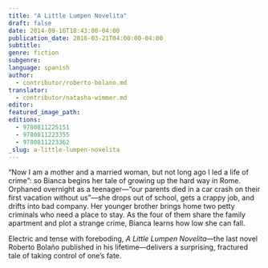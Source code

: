 ```yaml
---
title: "A Little Lumpen Novelita"
draft: false
date: 2014-09-16T18:43:00-04:00
publication_date: 2016-03-21T04:00:00-04:00
subtitle:
genre: fiction
subgenre:
language: spanish
author:
  - contributor/roberto-bolano.md
translator:
  - contributor/natasha-wimmer.md
editor:
featured_image_path:
editions:
  - 9780811225151
  - 9780811223355
  - 9780811223362
_slug: a-little-lumpen-novelita
---
```


“Now I am a mother and a married woman, but not long ago I led a life of crime”: so Bianca begins her tale of growing up the hard way in Rome. Orphaned overnight as a teenager—“our parents died in a car crash on their first vacation without us”—she drops out of school, gets a crappy job, and drifts into bad company. Her younger brother brings home two petty criminals who need a place to stay. As the four of them share the family apartment and plot a strange crime, Bianca learns how low she can fall.

Electric and tense with foreboding, _A Little Lumpen Novelita_—the last novel Roberto Bolaño published in his lifetime—delivers a surprising, fractured tale of taking control of one’s fate.

